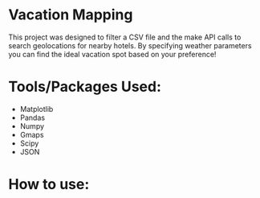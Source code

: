 # Vacation Mapping

This project was designed to filter a CSV file and the make API calls to search geolocations for nearby hotels. By specifying weather parameters you can find the ideal vacation spot based on your preference!

# Tools/Packages Used:
* Matplotlib
* Pandas
* Numpy
* Gmaps
* Scipy
* JSON

# How to use:
